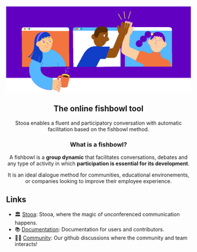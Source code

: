 ![Stooa](https://raw.githubusercontent.com/Stooa/.github/main/profile/assets/img/stooa-smaller.png)

<center>

## The online fishbowl tool

Stooa enables a fluent and participatory conversation with automatic facilitation based on the fishbowl method.

### What is a fishbowl?

A fishbowl is a **group dynamic** that facilitates conversations, debates and any type of activity in which **participation is essential for its development**.

It is an ideal dialogue method for communities, educational environements, or companies looking to improve their employee experience.
</center>

## Links

* 🏛 [Stooa](https://stooa.com): Stooa, where the magic of unconferenced communication happens.
* 📚 [Documentation](https://docs.stooa.com): Documentation for users and contributors.
* 🙋‍♀️ [Community](https://github.com/Stooa/Stooa/discussions): Our github discussions where the community and team interacts!